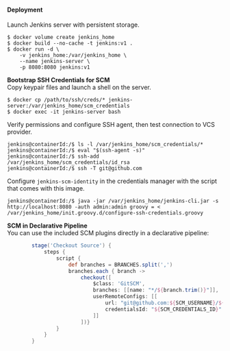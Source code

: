 #### Deployment
Launch Jenkins server with persistent storage.
```
$ docker volume create jenkins_home
$ docker build --no-cache -t jenkins:v1 .
$ docker run -d \
    -v jenkins_home:/var/jenkins_home \
    --name jenkins-server \
    -p 8080:8080 jenkins:v1 

```
**Bootstrap SSH Credentials for SCM**<br>
Copy keypair files and launch a shell on the server.
```
$ docker cp /path/to/ssh/creds/* jenkins-server:/var/jenkins_home/scm_credentials
$ docker exec -it jenkins-server bash
```
Verify permissions and configure SSH agent, then test connection to VCS provider.
```
jenkins@containerId:/$ ls -l /var/jenkins_home/scm_credentials/*
jenkins@containerId:/$ eval "$(ssh-agent -s)"
jenkins@containerId:/$ ssh-add /var/jenkins_home/scm_credentials/id_rsa
jenkins@containerId:/$ ssh -T git@github.com
```
Configure `jenkins-scm-identity` in the credentials manager with the script that comes with this image.
```
jenkins@containerId:/$ java -jar /var/jenkins_home/jenkins-cli.jar -s http://localhost:8080 -auth admin:admin groovy = < /var/jenkins_home/init.groovy.d/configure-ssh-credentials.groovy
```
**SCM in Declarative Pipeline**<br>
You can use the included SCM plugins directly in a declarative pipeline:
```groovy
        stage('Checkout Source') {
            steps {
                script {
                    def branches = BRANCHES.split(',')
                    branches.each { branch -> 
                        checkout([
                            $class: 'GitSCM',
                            branches: [[name: "*/${branch.trim()}"]],
                            userRemoteConfigs: [[
                                url: "git@github.com:${SCM_USERNAME}/${SCM_REMOTE_NAME}",
                                credentialsId: "${SCM_CREDENTIALS_ID}"
                            ]]
                        ])}
                }
            }
        }
```